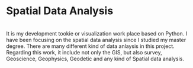 # Spatial Data Analysis

 <br>
It is my development tookie or visualization work place based on Python. I have been focusing on the spatial data analysis since I studied my master degree. There are many different kind of data anlaysis in this project. 


 <br>
Regarding this work, it include not only the GIS, but also survey, Geoscience, Geophysics, Geodetic and any kind of Spatial data analysis.
